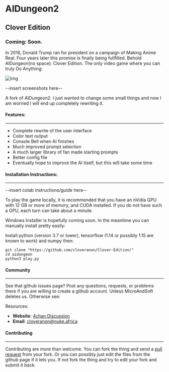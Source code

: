 # AIDungeon2
## Clover Edition
### Coming: Soon.

In 2016, Donald Trump ran for president on a campaign of Making Anime Real. Four years later this promise is finally being fullfilled. Behold AIDungeon(no space): Clover Edition. The only video game where you can truly Do Anything:

![img](https://i.4cdn.org/v/1576564400002.png)

--insert screenshots here--

A fork of AIDungeon2. I just wanted to change some small things and now I am worried I will end up completely rewriting it.

#### Features:
------------------------

* Complete rewrite of the user interface
 * Color text output
 * Console Bell when AI finishes
 * Much improved prompt selection
* A much larger library of fan made starting prompts
* Better config file
* Eventually hope to improve the AI itself, but this will take some time

#### Installation Instructions:
------------------------

--insert colab instructions/guide here--

To play the game locally, it is recommended that you have an nVidia GPU with 12 GB or more of memory, and CUDA installed. If you do not have such a GPU, each turn can take about a minute.

Windows Installer is hopefully coming soon. In the meantime you can manually install pretty easily:

Install python (version 3.7 or lower), tensorflow (1.14 or possibly 1.15 are known to work) and numpy then:
```
git clone "https://github.com/cloveranon/Clover-Edition/"
cd aidungeon
python3 play.py
```


#### Community
------------------------

See that github issues page? Post any questions, requests, or problems there if you are willing to create a github account. Unless MicroAndSoft deletes us.
Otherwise see:

Resources:

* **Website**: [4chan Discussion](https://boards.4chan.org/search#/aidungeon%20OR%20%22ai%20dungeon%22)
* **Email**: cloveranon@nuke.africa


#### Contributing
------------------------
Contributing are more than welcome. You can fork the thing and send a  [pull request](https://help.github.com/articles/using-pull-requests/) from your fork. Or you can possibly just edit the files from the github page if it lets you. If not fork the thing and try to edit your fork and submit it back.

